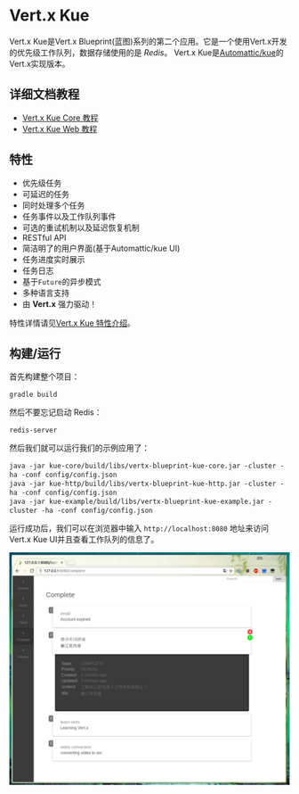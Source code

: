 # Vert.x Kue

Vert.x Kue是Vert.x Blueprint(蓝图)系列的第二个应用。它是一个使用Vert.x开发的优先级工作队列，数据存储使用的是 *Redis*。
Vert.x Kue是[Automattic/kue](https://github.com/Automattic/kue)的Vert.x实现版本。

## 详细文档教程

- [Vert.x Kue Core 教程](docs/zh-cn/doc-core.zh-cn.md)
- [Vert.x Kue Web 教程](docs/zh-cn/doc-http.zh-cn.md)

## 特性

- 优先级任务
- 可延迟的任务
- 同时处理多个任务
- 任务事件以及工作队列事件
- 可选的重试机制以及延迟恢复机制
- RESTful API
- 简洁明了的用户界面(基于Automattic/kue UI)
- 任务进度实时展示
- 任务日志
- 基于`Future`的异步模式
- 多种语言支持
- 由 **Vert.x** 强力驱动！

特性详情请见[Vert.x Kue 特性介绍](docs/zh-cn/vertx-kue-features.zh-cn.md)。

## 构建/运行

首先构建整个项目：

    gradle build

然后不要忘记启动 Redis：

    redis-server

然后我们就可以运行我们的示例应用了：

    java -jar kue-core/build/libs/vertx-blueprint-kue-core.jar -cluster -ha -conf config/config.json
    java -jar kue-http/build/libs/vertx-blueprint-kue-http.jar -cluster -ha -conf config/config.json
    java -jar kue-example/build/libs/vertx-blueprint-kue-example.jar -cluster -ha -conf config/config.json

运行成功后，我们可以在浏览器中输入 `http://localhost:8080` 地址来访问Vert.x Kue UI并且查看工作队列的信息了。

![](docs/images/vertx_kue_ui_1.png)
